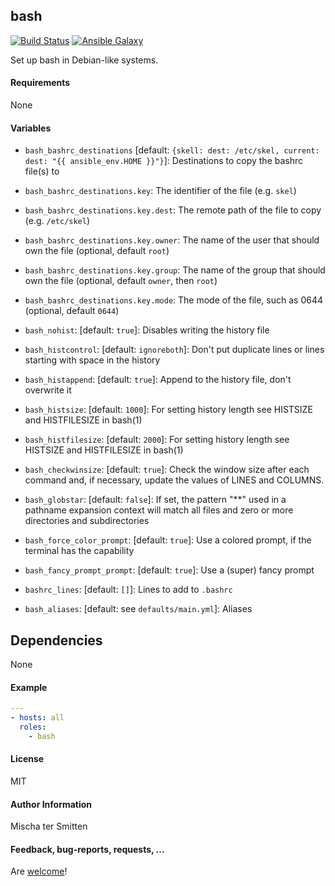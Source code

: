 ## bash

[![Build Status](https://travis-ci.org/Oefenweb/ansible-bash.svg?branch=master)](https://travis-ci.org/Oefenweb/ansible-bash) [![Ansible Galaxy](http://img.shields.io/badge/ansible--galaxy-bash-blue.svg)](https://galaxy.ansible.com/list#/roles/3501)

Set up bash in Debian-like systems.

#### Requirements

None

#### Variables

* `bash_bashrc_destinations` [default: `{skell: dest: /etc/skel, current: dest: "{{ ansible_env.HOME }}"}`]: Destinations to copy the bashrc file(s) to
* `bash_bashrc_destinations.key`: The identifier of the file (e.g. `skel`)
* `bash_bashrc_destinations.key.dest`: The remote path of the file to copy (e.g. `/etc/skel`)
* `bash_bashrc_destinations.key.owner`: The name of the user that should own the file (optional, default `root`)
* `bash_bashrc_destinations.key.group`: The name of the group that should own the file (optional, default `owner`, then `root`)
* `bash_bashrc_destinations.key.mode`: The mode of the file, such as 0644 (optional, default `0644`)

* `bash_nohist`: [default: `true`]: Disables writing the history file
* `bash_histcontrol`: [default: `ignoreboth`]: Don't put duplicate lines or lines starting with space in the history
* `bash_histappend`: [default: `true`]: Append to the history file, don't overwrite it
* `bash_histsize`: [default: `1000`]: For setting history length see HISTSIZE and HISTFILESIZE in bash(1)
* `bash_histfilesize`: [default: `2000`]: For setting history length see HISTSIZE and HISTFILESIZE in bash(1)
* `bash_checkwinsize`: [default: `true`]: Check the window size after each command and, if necessary, update the values of LINES and COLUMNS.
* `bash_globstar`: [default: `false`]: If set, the pattern "**" used in a pathname expansion context will match all files and zero or more directories and subdirectories
* `bash_force_color_prompt`: [default: `true`]: Use a colored prompt, if the terminal has the capability
* `bash_fancy_prompt_prompt`: [default: `true`]: Use a (super) fancy prompt
* `bashrc_lines`: [default: `[]`]: Lines to add to `.bashrc`
* `bash_aliases`: [default: see `defaults/main.yml`]: Aliases

## Dependencies

None

#### Example

```yaml
---
- hosts: all
  roles:
    - bash
```

#### License

MIT

#### Author Information

Mischa ter Smitten

#### Feedback, bug-reports, requests, ...

Are [welcome](https://github.com/Oefenweb/ansible-bash/issues)!
